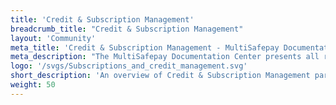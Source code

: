 ```yaml
---
title: 'Credit & Subscription Management'
breadcrumb_title: "Credit & Subscription Management"
layout: 'Community'
meta_title: 'Credit & Subscription Management - MultiSafepay Documentation Center'
meta_description: "The MultiSafepay Documentation Center presents all relevant information about our Plugins and API. You can also find support pages for Payment Methods, Tools and General Questions as well as the contact details of our Support and Integration Teams."
logo: '/svgs/Subscriptions_and_credit_management.svg'
short_description: 'An overview of Credit & Subscription Management partners.'
weight: 50
---
```

